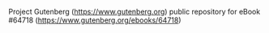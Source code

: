 Project Gutenberg (https://www.gutenberg.org) public repository for
eBook #64718 (https://www.gutenberg.org/ebooks/64718)
